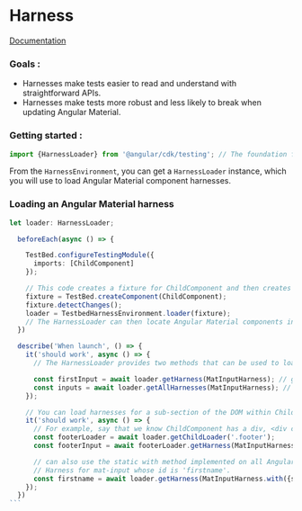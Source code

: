 # Harness

[Documentation](https://material.angular.dev/guide/using-component-harnesses)

### Goals :    
- Harnesses make tests easier to read and understand with straightforward APIs.
- Harnesses make tests more robust and less likely to break when updating Angular Material.

### Getting started :

```typescript
import {HarnessLoader} from '@angular/cdk/testing'; // The foundation for all test harnesses lives there
```

From the `HarnessEnvironment`, you can get a `HarnessLoader` instance,
which you will use to load Angular Material component harnesses.


### Loading an Angular Material harness 

```typescript
let loader: HarnessLoader;
```

```typescript
  beforeEach(async () => {

    TestBed.configureTestingModule({
      imports: [ChildComponent]
    });

    // This code creates a fixture for ChildComponent and then creates a HarnessLoader for that fixture.
    fixture = TestBed.createComponent(ChildComponent);
    fixture.detectChanges();
    loader = TestbedHarnessEnvironment.loader(fixture);
    // The HarnessLoader can then locate Angular Material components inside ChildComponent and create harnesses for them
  })
```
````typescript
  describe('When launch', () => {
    it('should work', async () => {
      // The HarnessLoader provides two methods that can be used to load harnesses, getHarness and getAllHarnesses

      const firstInput = await loader.getHarness(MatInputHarness); // gets a harness for the first instance of the matching component
      const inputs = await loader.getAllHarnesses(MatInputHarness); // gets a list of harnesses, one for each instance of the corresponding component
    });

    // You can load harnesses for a sub-section of the DOM within ChildComponent with the getChildLoader method on HarnessLoader
    it('should work', async () => {
      // For example, say that we know ChildComponent has a div, <div class="footer">, and we want the button inside that specific <div>.
      const footerLoader = await loader.getChildLoader('.footer');
      const footerInput = await footerLoader.getHarness(MatInputHarness);

      // can also use the static with method implemented on all Angular Material component :
      // Harness for mat-input whose id is 'firstname'.
      const firstname = await loader.getHarness(MatInputHarness.with({selector: '#firstname'}));
    });
  })
```

